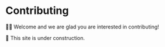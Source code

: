 # Contributing

👋🏼 Welcome and we are glad you are interested in contributing!

🚧 This site is under construction.
